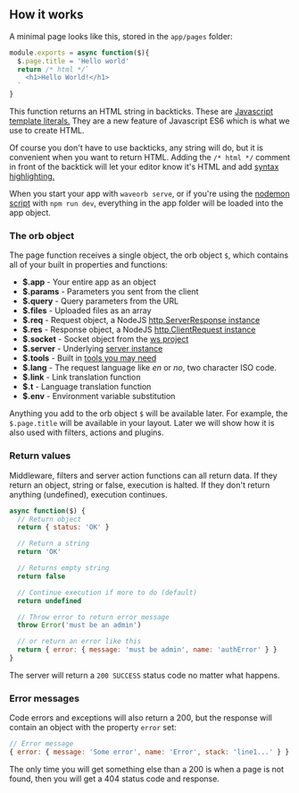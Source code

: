 ## How it works

A minimal page looks like this, stored in the `app/pages` folder:
```js
module.exports = async function($){
  $.page.title = 'Hello world'
  return /* html */`
    <h1>Hello World!</h1>
  `
}
```
This function returns an HTML string in backticks. These are [Javascript template literals.](https://developer.mozilla.org/en-US/docs/Web/JavaScript/Reference/Template_literals) They are a new feature of Javascript ES6 which is what we use to create HTML.

Of course you don't have to use backticks, any string will do, but it is convenient when you want to return HTML. Adding the `/* html */` comment in front of the backtick will let your editor know it's HTML and add [syntax highlighting.](https://marketplace.visualstudio.com/items?itemName=Tobermory.es6-string-html)

When you start your app with `waveorb serve`, or if you're using the [nodemon script](/doc/getting-started.html) with `npm run dev`, everything in the app folder will be loaded into the app object.

### The orb object
The page function receives a single object, the orb object `$`, which contains all of your built in properties and functions:

* __$.app__ - Your entire app as an object
* __$.params__ - Parameters you sent from the client
* __$.query__ - Query parameters from the URL
* __$.files__ - Uploaded files as an array
* __$.req__ - Request object, a NodeJS [http.ServerResponse instance](https://nodejs.org/api/http.html#http_class_http_serverresponse)
* __$.res__ - Response object, a NodeJS [http.ClientRequest instance](https://nodejs.org/api/http.html#http_class_http_clientrequest)
* __$.socket__ - Socket object from the [ws project](https://github.com/websockets/ws)
* __$.server__ - Underlying [server instance](https://github.com/eldoy/sirloin)
* __$.tools__ - Built in [tools you may need](https://github.com/eldoy/extras)
* __$.lang__ - The request language like _en_ or _no_, two character ISO code.
* __$.link__ - Link translation function
* __$.t__ - Language translation function
* __$.env__ - Environment variable substitution

Anything you add to the orb object `$` will be available later. For example, the `$.page.title` will be available in your layout. Later we will show how it is also used with filters, actions and plugins.

### Return values

Middleware, filters and server action functions can all return data. If they return an object, string or false, execution is halted. If they don't return anything (undefined), execution continues.

```js
async function($) {
  // Return object
  return { status: 'OK' }

  // Return a string
  return 'OK'

  // Returns empty string
  return false

  // Continue execution if more to do (default)
  return undefined

  // Throw error to return error message
  throw Error('must be an admin')

  // or return an error like this
  return { error: { message: 'must be admin', name: 'authError' } }
}
```
The server will return a `200 SUCCESS` status code no matter what happens.

### Error messages
Code errors and exceptions will also return a 200, but the response will contain an object with the property `error` set:
```js
// Error message
{ error: { message: 'Some error', name: 'Error', stack: 'line1...' } }
```

The only time you will get something else than a 200 is when a page is not found, then you will get a 404 status code and response.

